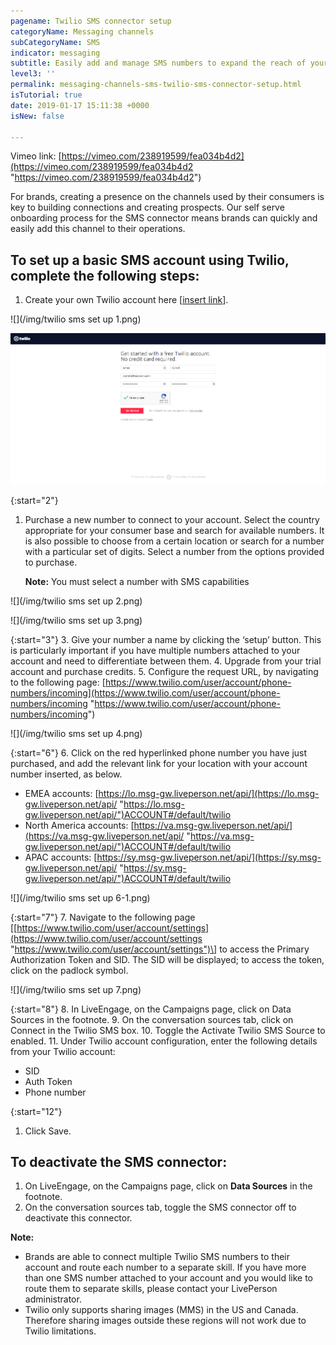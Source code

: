 ```yaml
---
pagename: Twilio SMS connector setup
categoryName: Messaging channels
subCategoryName: SMS
indicator: messaging
subtitle: Easily add and manage SMS numbers to expand the reach of your brand
level3: ''
permalink: messaging-channels-sms-twilio-sms-connector-setup.html
isTutorial: true
date: 2019-01-17 15:11:38 +0000
isNew: false

---
```

Vimeo link: [https://vimeo.com/238919599/fea034b4d2](https://vimeo.com/238919599/fea034b4d2 "https://vimeo.com/238919599/fea034b4d2")

For brands, creating a presence on the channels used by their consumers is key to building connections and creating prospects. Our self serve onboarding process for the SMS connector means brands can quickly and easily add this channel to their operations.

## To set up a basic SMS account using Twilio, complete the following steps:

1. Create your own Twilio account here \[[insert link](https://www.twilio.com/try-twilio)\].

![](/img/twilio sms set up 1.png)

![](/img/twilio-sms-connector-setup-1.png)

{:start="2"}

1. Purchase a new number to connect to your account. Select the country appropriate for your consumer base and search for available numbers. It is also possible to choose from a certain location or search for a number with a particular set of digits. Select a number from the options provided to purchase.

   **Note:** You must select a number with SMS capabilities

![](/img/twilio sms set up 2.png)

![](/img/twilio sms set up 3.png)

{:start="3"}
3\. Give your number a name by clicking the ‘setup’ button. This is particularly important if you have multiple numbers attached to your account and need to differentiate between them.
4\. Upgrade from your trial account and purchase credits.
5\. Configure the request URL, by navigating to the following page: [https://www.twilio.com/user/account/phone-numbers/incoming](https://www.twilio.com/user/account/phone-numbers/incoming "https://www.twilio.com/user/account/phone-numbers/incoming")

![](/img/twilio sms set up 4.png)

{:start="6"}
6\. Click on the red hyperlinked phone number you have just purchased, and add the relevant link for your location with your account number inserted, as below.

* EMEA accounts: [https://lo.msg-gw.liveperson.net/api/](https://lo.msg-gw.liveperson.net/api/ "https://lo.msg-gw.liveperson.net/api/")ACCOUNT#/default/twilio
* North America accounts: [https://va.msg-gw.liveperson.net/api/](https://va.msg-gw.liveperson.net/api/ "https://va.msg-gw.liveperson.net/api/")ACCOUNT#/default/twilio
* APAC accounts: [https://sy.msg-gw.liveperson.net/api/](https://sy.msg-gw.liveperson.net/api/ "https://sy.msg-gw.liveperson.net/api/")ACCOUNT#/default/twilio

![](/img/twilio sms set up 6-1.png)

{:start="7"}
7\. Navigate to the following page \[[https://www.twilio.com/user/account/settings](https://www.twilio.com/user/account/settings "https://www.twilio.com/user/account/settings")\] to access the Primary Authorization Token and SID. The SID will be displayed; to access the token, click on the padlock symbol.

![](/img/twilio sms set up 7.png)

{:start="8"}
8\. In LiveEngage, on the Campaigns page, click on Data Sources in the footnote.
9\. On the conversation sources tab, click on Connect in the Twilio SMS box.
10\. Toggle the Activate Twilio SMS Source to enabled.
11\. Under Twilio account configuration, enter the following details from your Twilio account:

* SID
* Auth Token
* Phone number

{:start="12"}

1. Click Save.

## To deactivate the SMS connector:

1. On LiveEngage, on the Campaigns page, click on **Data Sources** in the footnote.
2. On the conversation sources tab, toggle the SMS connector off to deactivate this connector.

<div class="important">
<b>Note:</b>
<ul>
<li>Brands are able to connect multiple Twilio SMS numbers to their account and route each number to a separate skill. If you have more than one SMS number attached to your account and you would like to route them to separate skills, please contact your LivePerson administrator.</li>
<li>Twilio only supports sharing images (MMS) in the US and Canada. Therefore sharing images outside these regions will not work due to Twilio limitations.</li>
</ul>
</div>